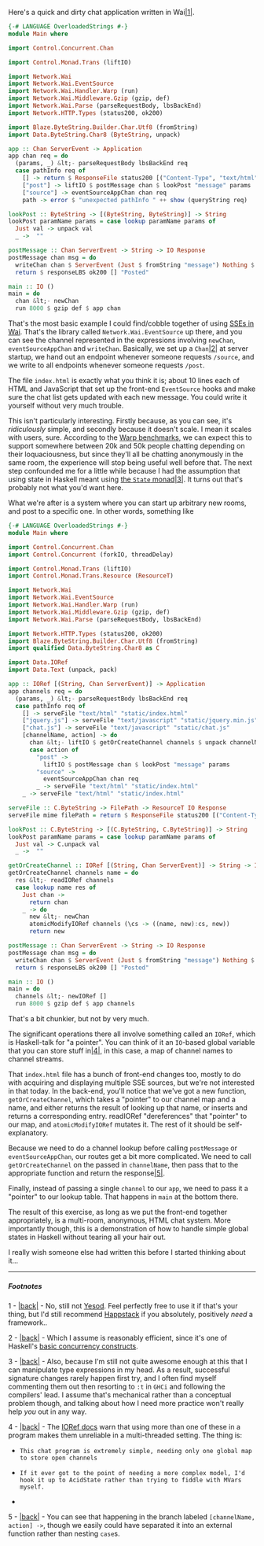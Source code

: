 Here's a quick and dirty chat application written in Wai<a name="note-Tue-Apr-16-133808EDT-2013"></a>[|1|](#foot-Tue-Apr-16-133808EDT-2013).

```haskell
{-# LANGUAGE OverloadedStrings #-}
module Main where

import Control.Concurrent.Chan

import Control.Monad.Trans (liftIO)

import Network.Wai
import Network.Wai.EventSource
import Network.Wai.Handler.Warp (run)
import Network.Wai.Middleware.Gzip (gzip, def)
import Network.Wai.Parse (parseRequestBody, lbsBackEnd)
import Network.HTTP.Types (status200, ok200)

import Blaze.ByteString.Builder.Char.Utf8 (fromString)
import Data.ByteString.Char8 (ByteString, unpack)

app :: Chan ServerEvent -> Application
app chan req = do
  (params, _) &lt;- parseRequestBody lbsBackEnd req
  case pathInfo req of
    [] -> return $ ResponseFile status200 [("Content-Type", "text/html")] "static/index.html" Nothing
    ["post"] -> liftIO $ postMessage chan $ lookPost "message" params
    ["source"] -> eventSourceAppChan chan req
    path -> error $ "unexpected pathInfo " ++ show (queryString req)

lookPost :: ByteString -> [(ByteString, ByteString)] -> String
lookPost paramName params = case lookup paramName params of
  Just val -> unpack val
  _ ->  ""

postMessage :: Chan ServerEvent -> String -> IO Response
postMessage chan msg = do
  writeChan chan $ ServerEvent (Just $ fromString "message") Nothing $ [fromString msg]
  return $ responseLBS ok200 [] "Posted"

main :: IO ()
main = do  
  chan &lt;- newChan
  run 8000 $ gzip def $ app chan
```

That's the most basic example I could find/cobble together of using [SSEs in Wai](https://github.com/yesodweb/wai/tree/master/wai-eventsource). That's the library called `Network.Wai.EventSource` up there, and you can see the channel represented in the expressions involving `newChan`, `eventSourceAppChan` and `writeChan`. Basically, we set up a `Chan`<a name="note-Tue-Apr-16-133913EDT-2013"></a>[|2|](#foot-Tue-Apr-16-133913EDT-2013) at server startup, we hand out an endpoint whenever someone requests `/source`, and we write to all endpoints whenever someone requests `/post`.

The file `index.html` is exactly what you think it is; about 10 lines each of HTML and JavaScript that set up the front-end `EventSource` hooks and make sure the chat list gets updated with each new message. You could write it yourself without very much trouble.

This isn't particularly interesting. Firstly because, as you can see, it's *ridiculously* simple, and secondly because it doesn't scale. I mean it scales with users, sure. According to the [Warp benchmarks](http://www.yesodweb.com/blog/2011/03/preliminary-warp-cross-language-benchmarks), we can expect this to support somewhere between 20k and 50k people chatting depending on their loquaciousness, but since they'll all be chatting anonymously in the same room, the experience will stop being useful well before that. The next step confounded me for a little while because I had the assumption that using state in Haskell meant using [the `State` monad](http://www.haskell.org/haskellwiki/State_Monad)<a name="note-Tue-Apr-16-134338EDT-2013"></a>[|3|](#foot-Tue-Apr-16-134338EDT-2013). It turns out that's probably not what you'd want here.

What we're after is a system where you can start up arbitrary new rooms, and post to a specific one. In other words, something like

```haskell
{-# LANGUAGE OverloadedStrings #-}
module Main where

import Control.Concurrent.Chan
import Control.Concurrent (forkIO, threadDelay)

import Control.Monad.Trans (liftIO)
import Control.Monad.Trans.Resource (ResourceT)

import Network.Wai
import Network.Wai.EventSource
import Network.Wai.Handler.Warp (run)
import Network.Wai.Middleware.Gzip (gzip, def)
import Network.Wai.Parse (parseRequestBody, lbsBackEnd)

import Network.HTTP.Types (status200, ok200)
import Blaze.ByteString.Builder.Char.Utf8 (fromString)
import qualified Data.ByteString.Char8 as C

import Data.IORef
import Data.Text (unpack, pack)

app :: IORef [(String, Chan ServerEvent)] -> Application
app channels req = do
  (params, _) &lt;- parseRequestBody lbsBackEnd req
  case pathInfo req of
    [] -> serveFile "text/html" "static/index.html"
    ["jquery.js"] -> serveFile "text/javascript" "static/jquery.min.js"
    ["chat.js"] -> serveFile "text/javascript" "static/chat.js"
    [channelName, action] -> do
      chan &lt;- liftIO $ getOrCreateChannel channels $ unpack channelName
      case action of
        "post" -> 
          liftIO $ postMessage chan $ lookPost "message" params
        "source" -> 
          eventSourceAppChan chan req
        _ -> serveFile "text/html" "static/index.html"
    _ -> serveFile "text/html" "static/index.html"

serveFile :: C.ByteString -> FilePath -> ResourceT IO Response
serveFile mime filePath = return $ ResponseFile status200 [("Content-Type", mime)] filePath Nothing

lookPost :: C.ByteString -> [(C.ByteString, C.ByteString)] -> String
lookPost paramName params = case lookup paramName params of
  Just val -> C.unpack val
  _ ->  ""

getOrCreateChannel :: IORef [(String, Chan ServerEvent)] -> String -> IO (Chan ServerEvent)
getOrCreateChannel channels name = do
  res &lt;- readIORef channels
  case lookup name res of
    Just chan -> 
      return chan
    _ -> do
      new &lt;- newChan
      atomicModifyIORef channels (\cs -> ((name, new):cs, new))
      return new

postMessage :: Chan ServerEvent -> String -> IO Response
postMessage chan msg = do
  writeChan chan $ ServerEvent (Just $ fromString "message") Nothing $ [fromString msg]
  return $ responseLBS ok200 [] "Posted"

main :: IO ()
main = do
  channels &lt;- newIORef []
  run 8000 $ gzip def $ app channels
```

That's a bit chunkier, but not by very much.

The significant operations there all involve something called an `IORef`, which is Haskell-talk for "a pointer". You can think of it an `IO`-based global variable that you can store stuff in<a name="note-Tue-Apr-16-134413EDT-2013"></a>[|4|](#foot-Tue-Apr-16-134413EDT-2013), in this case, a map of channel names to channel streams.

That `index.html` file has a bunch of front-end changes too, mostly to do with acquiring and displaying multiple SSE sources, but we're not interested in that today. In the back-end, you'll notice that we've got a new function, `getOrCreateChannel`, which takes a "pointer" to our channel map and a name, and either returns the result of looking up that name, or inserts and returns a corresponding entry. readIORef "dereferences" that "pointer" to our map, and `atomicModifyIORef` mutates it. The rest of it should be self-explanatory.

Because we need to do a channel lookup before calling `postMessage` or `eventSourceAppChan`, our routes get a bit more complicated. We need to call `getOrCreateChannel` on the passed in `channelName`, then pass that to the appropriate function and return the response<a name="note-Tue-Apr-16-134535EDT-2013"></a>[|5|](#foot-Tue-Apr-16-134535EDT-2013).

Finally, instead of passing a single `channel` to our `app`, we need to pass it a "pointer" to our lookup table. That happens in `main` at the bottom there.

The result of this exercise, as long as we put the front-end together appropriately, is a multi-room, anonymous, HTML chat system. More importantly though, this is a demonstration of how to handle simple global states in Haskell without tearing all your hair out.

I really wish someone else had written this before I started thinking about it...


* * *
##### Footnotes

1 - <a name="foot-Tue-Apr-16-133808EDT-2013"></a>[|back|](#note-Tue-Apr-16-133808EDT-2013) - No, still not [Yesod](http://www.yesodweb.com/). Feel perfectly free to use it if that's your thing, but I'd still recommend [Happstack](http://www.happstack.com/page/view-page-slug/1/happstack) if you absolutely, positively *need* a framework..

2 - <a name="foot-Tue-Apr-16-133913EDT-2013"></a>[|back|](#note-Tue-Apr-16-133913EDT-2013) - Which I assume is reasonably efficient, since it's one of Haskell's [basic concurrency constructs](http://www.haskell.org/ghc/docs/latest/html/libraries/base/Control-Concurrent-Chan.html).

3 - <a name="foot-Tue-Apr-16-134338EDT-2013"></a>[|back|](#note-Tue-Apr-16-134338EDT-2013) - Also, because I'm still not quite awesome enough at this that I can manipulate type expressions in my head. As a result, successful signature changes rarely happen first try, and I often find myself commenting them out then resorting to `:t` in `GHCi` and following the compilers' lead. I assume that's mechanical rather than a conceptual problem though, and talking about how I need more practice won't really help *you* out in any way.

4 - <a name="foot-Tue-Apr-16-134413EDT-2013"></a>[|back|](#note-Tue-Apr-16-134413EDT-2013) - The [IORef docs](http://www.haskell.org/ghc/docs/latest/html/libraries/base/Data-IORef.html#v:atomicModifyIORef) warn that using more than one of these in a program makes them unreliable in a multi-threaded setting. The thing is: 
  
-     This chat program is extremely simple, needing only one global map to store open channels
-     If it ever got to the point of needing a more complex model, I'd hook it up to AcidState rather than trying to fiddle with MVars myself.
-   

5 - <a name="foot-Tue-Apr-16-134535EDT-2013"></a>[|back|](#note-Tue-Apr-16-134535EDT-2013) - You can see that happening in the branch labeled `[channelName, action] ->`, though we easily could have separated it into an external function rather than nesting `case`s.
